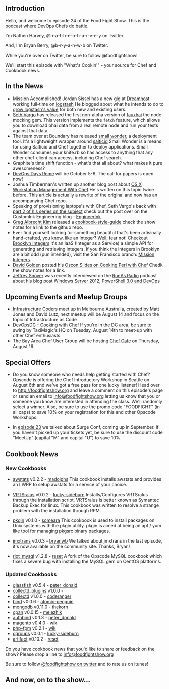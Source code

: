 Introduction
------------

Hello, and welcome to episode 24 of the Food Fight Show.  This is the podcast where DevOps Chefs do battle.

I'm Nathen Harvey, @n-a-t-h-e-n-h-a-r-v-e-y on Twitter.

And, I'm Bryan Berry, @b-r-y-a-n-w-b on Twitter.

While you're over on Twitter, be sure to follow @foodfightshow!

We'll start this episode with "What's Cookin'" - your source for Chef and Cookbook news.

In the News<a name="news"></a>
-----------

* Mission Accomplished! Jordan Sissel has a new gig at
  [Dreamhost](http://dreamhost.com) working full-time on
  [logstash](http://logsta.sh) He blogged about what he intends to do
  to
  [grow logstash's value](http://www.semicomplete.com/blog/growing-logstash-value.html)
  for both new and existing users.
* [Seth Vargo](http://twitter.com/sethvargo) has released the first 
  non-alpha version of [fauxhai](https://github.com/customink/fauxhai) 
  the node-mocking gem. This version implements the `fetch` feature, 
  which allows you to download ohai data from a real remote node and 
  run your tests against that data.
* The team over at Boundary has released [small wonder](https://github.com/boundary/small_wonder),
  a deployment tool.  It's a lightweight wrapper around [salticid](https://github.com/aphyr/salticid)
  Small Wonder is a means for using Salticid and Chef together to 
  deploy applications.  Small Wonder consumes your knife.rb so has
  access to anything that any other chef-client can access, including
  Chef search.
* Graphite's time shift function - what's that all about?  what makes
  it pure awesomeness?
* [DevOps Days Rome](http://devopsdays.org/events/2012-italy/) will 
  be October 5-6.  The call for papers is open now!
* Joshua Timberman's written up another blog post about 
  [OS X Workstation Management With Chef](http://jtimberman.housepub.org/blog/2012/07/29/os-x-workstation-management-with-chef/)
  He's written on this topic twice before.  This article is actually
  a rewrite of the original and now has an accompanying Chef repo.
* Speaking of provisioning laptops's with Chef, Seth Vargo's back with
  [part 2 of his series on the subject](http://technology.customink.com/blog/2012/07/30/provision-your-laptop-with-chef-part-2/)
  check out the post over on the CustomInk Engineering blog - 
  [EngineerInk](http://technology.customink.com/)
* [Greg Albrecht Kim](http://twitter.com/ampledata) released a 
  [cookbook-style-guide](https://github.com/ampledata/cookbook-style-guide)
  check the show notes for a link to the github repo.
* Ever find yourself looking for something beautiful that's been 
  artisinally hand-crafted, you know, like an Integer?  Well, fear
  not!  Checkout [Brooklyn Integers](http://brooklynintegers.com/)
  it's an IaaS (Integer as a Service) a simple API for generating
  and retrieving integers.  If you think the integers in Brooklyn are
  a bit odd (pun intended), visit the San Fransisco branch: 
  [Mission Integers](http://www.missionintegers.com/).
* [David Golden](http://twitter.com/xdg) posted his [Oscon Slides on 
  Cooking Perl with Chef](https://twitter.com/xdg/status/226351498756489216)
  Chedk the show notes for a link.
* [Jeffrey Snover](https://twitter.com/jsnover) was recently 
  interviewed on the [RunAs Radio](http://www.runasradio.com/) podcast
  about his blog post [Windows Server 2012, PowerShell 3.0 and DevOps](http://blogs.technet.com/b/windowsserver/archive/2012/05/29/windows-server-2012-powershell-3-0-and-devops-part-1.aspx)

## Upcoming Events and Meetup Groups

* [Infrastructure Coders](http://www.meetup.com/infrastructure-coders)
  meet up in Melbourne Australia, created by Matt Jones and David
  Lutz, next meetup will be August 14 and focus on the topic of
  Infrastructure as Code
* [DevOpsDC - Cooking with Chef](http://www.meetup.com/DevOpsDC/events/67381852/)
  If you're in the DC area, be sure to swing by TaxiMagic's HQ on 
  Tuesday, August 14th to meet-up with other Chef enthusiasts.
* The Bay Area Chef User Group will be hosting [Chef Cafe](http://www.meetup.com/The-Bay-Area-Chef-User-Group/events/72001532/)
  on Thursday, August 16.  

## Special Offers

* Do you know someone who needs help getting started with Chef?  
  Opscode is offering the Chef Introductory Workshop in Seattle on 
  August 6th and we've got a free pass for one lucky listener!  Head 
  over to http://foodfightshow.org and leave a comment on this 
  episode's page or send an email to info@foodfightshow.org letting 
  us know that you or someone you know are interested in attending the 
  class.  We'll randomly select a winner.  Also, be sure to use the 
  promo code "FOODFIGHT" (in all caps) to save 10% on your 
  registration for this and other Opscode Workshops.

* In [episode 23](http://foodfightshow.org/2012/07/interview-with-theo-schlossnagle.html) 
  we talked about Surge Conf, coming up in September.  If you haven't 
  picked up your tickets yet, be sure to use the discount code 
  "MeetUp" (capital "M" and capital "U") to save 10%.

Cookbook News<a name="cookbooks"></a>
-------------
### New Cookbooks
* [awstats](http://community.opscode.com/cookbooks/awstats) v0.2.2 - [madolphs](http://community.opscode.com/users/madolphs)
This cookbook installs awstats and provides an LWRP to setup awstats for a service of your choice.

* [VRTSralus](http://community.opscode.com/cookbooks/VRTSralus) v0.0.2 - [lucky-sideburn](http://community.opscode.com/users/lucky-sideburn)
Installs/Configures VRTSralus through the installation script.  VRTSralus is better known as Symantec Backup Exec for linux.  This cookbook was written to resolve a strange problem with the installation through RPM.

* [pkgin](http://community.opscode.com/cookbooks/pkgin) v0.1.0 - [someara](http://community.opscode.com/users/someara)
This cookbook is used to install packages on Unix systems with the pkgin utility.  pkgin is aimed at being an apt / yum like tool for managing pkgsrc binary packages.

* [jmxtrans](http://community.opscode.com/cookbooks/jmxtrans) v0.0.3 - [bryanwb](http://community.opscode.com/users/bryanwb)
We talked about jmxtrans in the last episode, it's now available on the community site.  Thanks, Bryan!

* [riot_mysql](http://community.opscode.com/cookbooks/riot_mysql) v1.2.8 - [reset](http://community.opscode.com/users/reset)
A fork of the Opscode MySQL cookbook which fixes a severe bug with installing the MySQL gem on CentOS platforms.

### Updated Cookbooks

* [glassfish](http://community.opscode.com/cookbooks/glassfish) v0.5.4 - [peter_donald](http://community.opscode.com/users/peter_donald)
* [collectd_plugins](http://community.opscode.com/cookbooks/collectd_plugins) v1.0.0 - 
* [collectd](http://community.opscode.com/cookbooks/collectd) v1.0.0 - [coderanger](http://community.opscode.com/users/coderanger)
* [bind](http://community.opscode.com/cookbooks/bind) v0.0.6 - [atomic-penguin](http://community.opscode.com/users/atomic-penguin)
* [mongodb](http://community.opscode.com/cookbooks/mongodb) v0.11.0 - [thekorn](http://community.opscode.com/users/thekorn)
* [cpan](http://community.opscode.com/cookbooks/cpan) v0.0.15 - [melezhik](http://community.opscode.com/users/melezhik)
* [authbind](http://community.opscode.com/cookbooks/authbind) v0.1.3 - [peter_donald](http://community.opscode.com/users/peter_donald)
* [magento](http://community.opscode.com/cookbooks/magento) v0.4.0 - [wik](http://community.opscode.com/users/wik)
* [php-fpm](http://community.opscode.com/cookbooks/php-fpm) v0.2.1 - [wik](http://community.opscode.com/users/wik)
* [cgroups](http://community.opscode.com/cookbooks/cgroups) v0.0.1 - [lucky-sideburn](http://community.opscode.com/users/lucky-sideburn)
* [artifact](http://community.opscode.com/cookbooks/artifact) v0.10.2 - [reset](http://community.opscode.com/users/reset)

Do you have cookbook news that you'd like to share or feedback on the show?  Please drop a line to info@foodfightshow.org

Be sure to follow [@foodfightshow on twitter](http://twitter.com/foodfightshow) and to rate us on itunes!


And now, on to the show...
--------------------------
